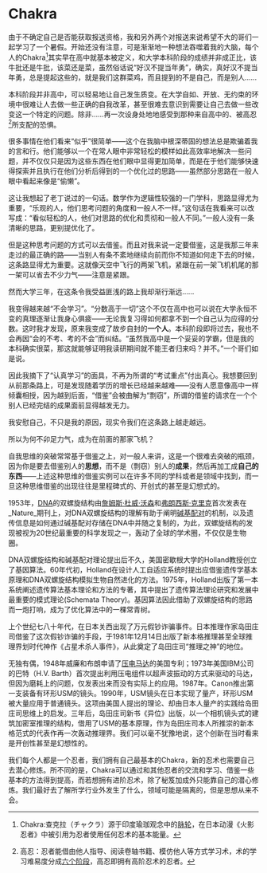 # Chakra


由于不确定自己是否能获取报送资格，我和另外两个对报送来说希望不大的哥们一起学习了一个暑假。开始还没有注意，可是渐渐地一种想法吞噬着我的大脑，每个人的Chakra[^1]其实早在高中就基本被定义，和大学本科阶段的成绩并非成正比，该牛批还是牛批，该菜还是菜，虽然俗话说“好汉不提当年勇”，确实，真好汉不提当年勇，总是提起这些的，就是我们这群菜鸡，而且提到的不是自己，而是别人……

本科阶段并非高中，可以轻易地让自己发生质变。在大学自如、开放、无约束的环境中很难让人去做一些正确的自我改革，甚至很难去意识到需要让自己去做一些改变这一个特定的问题。除非……再一次设身处地地感受到那种来自高中的、被高忍[^2]所支配的恐惧。

[^1]:Chakra:查克拉（チャクラ）源于印度瑜珈观念中的[脉轮](https://zh.wikipedia.org/wiki/脈輪)，在日本动漫《火影忍者》中被引用为忍者使用任何忍术的基本能量。
[^2]:高忍：忍者能借由他人指导、阅读卷轴书籍、模仿他人等方式学习术，术的学习难易度分成[六个阶段]([https://zh.wikipedia.org/wiki/%E7%81%AB%E5%BD%B1%E5%BF%8D%E8%80%85%E8%A1%93%E5%88%97%E8%A1%A8#%E8%A1%93%E7%9A%84%E5%AD%B8%E7%BF%92](https://zh.wikipedia.org/wiki/火影忍者術列表#術的學習))，高忍即拥有高阶忍术的忍者。

<!--more-->

很多事情在他们看来“似乎”很简单——这个在我脑中根深蒂固的想法总是欺骗着我的言和行。他们能够以一个在常人眼中非常轻松的模样如此高效率地解决一些问题，并不仅仅只是因为这些东西在他们眼中显得更加简单，而是在于他们能够快速得探索并且执行在他们分析后得到的一个优化过的思路——虽然部分思路在一般人眼中看起来像是“偷懒”。

这让我想起了老丁说过的一句话。数学作为逻辑性较强的一门学科，思路显得尤为重要，“乐观的人，他们思考问题的角度和一般人不一样。”这句话在我看来可以改写成：“看似轻松的人，他们对思路的优化和贯彻和一般人不同。”一般人没有一条清晰的思路，更别提优化了。

但是这种思考问题的方式可以去借鉴。而且对我来说一定要借鉴，这是我那三年来走过的最正确的路——当别人有条不紊地继续向前而你不知道如何走下去的时候，这条路显得尤为重要。这就像天空中飞行的两架飞机，紧跟在前一架飞机机尾的那一架可以省去不少力气——注意是紧跟。

然而大学三年，在这条令我受益匪浅的路上我却渐行渐远……

我变得越来越“不会学习”。“分数高于一切”这个不仅在高中也可以说在大学永恒不变的真理逐渐让我身心俱疲——无论我复习得如何都拿不到一个自己认为应得的分数。这时我才发现，原来我变成了故步自封的**一个人**。本科阶段即将过去，我也不会再因“会的不考、考的不会”而纠结。“虽然我高中是一个妥妥的学霸，但是我的本科确实很菜，那这就能够证明我读研期间就不能王者归来吗？并不。”一个哥们如是说。

因此我摘下了“认真学习”的面具，不再为所谓的“考试重点”付出真心。我想要回到从前那条路上，可是发现随着学历的增长已经越来越难——没有人愿意像高中一样倾囊相授，因为越到后面，“借鉴”会被曲解为“剽窃”，所谓的借鉴的请求在一个个别人已经完结的成果面前显得越发无力。

我安慰自己，不只是我的原因，现实令我们在这条路上越走越远。

所以为何不卯足力气，成为在前面的那家飞机？

自我思维的突破常常基于借鉴之上，对一般人来讲，这是一个很难去突破的瓶颈，因为你是要去借鉴别人的**思想**，而不是（剽窃）别人的**成果**，然后再加工成**自己的东西**——上述这种思维的借鉴实例可以在许多不同的学科或者是领域中找到，而一旦这种思维借鉴的出现往往是里程碑式的、开创式的甚至是幻想式的。

1953年，[DNA](https://zh.wikipedia.org/wiki/DNA)的双螺旋结构由[詹姆斯·杜威·沃森](https://zh.wikipedia.org/wiki/詹姆斯·杜威·沃森)和[弗朗西斯·克里克](https://zh.wikipedia.org/wiki/弗朗西斯·克里克)首次发表在_Nature_期刊上，对DNA双螺旋结构的理解有助于阐明[碱基配对](https://zh.wikipedia.org/wiki/碱基对)的机制，以及遗传信息是如何通过碱基配对存储在DNA中并随之复制的，为此，双螺旋结构的发现被视为20世纪最重要的科学发现之一，轰动了全球的学术圈，不仅仅是生物圈。

DNA双螺旋结构和碱基配对理论提出后不久，美国密歇根大学的Holland教授创立了基因算法。60年代初，Holland在设计人工自适应系统时提出应借鉴遗传学基本原理和DNA双螺旋结构模拟生物自然进化的方法。1975年，Holland出版了第一本系统阐述遗传算法基本理论和方法的专著，其中提出了遗传算法理论研究和发展中最重要的模式理论(Schemata Theory)。基因算法因此借助了双螺旋结构的思路而一炮打响，成为了优化算法中的一棵常青树。

上个世纪七八十年代，在日本关西出现了万元假钞诈骗事件。日本推理作家岛田庄司借鉴了这次假钞诈骗的手段，于1981年12月14日出版了新本格推理甚至全球推理界划时代神作《占星术杀人事件》，从此奠定了岛田庄司“推理之神”的地位。

无独有偶，1948年威廉和布朗申请了[压电马达](https://baike.baidu.com/item/%E5%8E%8B%E7%94%B5%E9%A9%AC%E8%BE%BE/8939327](https://baike.baidu.com/item/压电马达/8939327))的美国专利；1973年美国IBM公司的巴特（H.V. Barth）首次提出利用压电组件以超声波振动的方式来驱动的马达，但因为磨耗上的问题，仅发表出来而没有实际上的应用。1987年。Canon推出第一支装备有环形USM的镜头。1990年，USM镜头在日本实现了量产，环形USM被大量应用于普通镜头。这项由美国人提出的理论、却由日本人量产的实践给岛田庄司思维上的启发。三年后，岛田庄司新书《异位》出版，以一个相机镜头式的建筑加密室推理的结构，借用了USM的基本原理，作为岛田庄司本人所推崇的新本格范式的代表作再一次轰动推理界。我们可以毫不犹豫地说，这个创新在当时看来是开创性甚至是幻想性的。

我们每个人都是一个忍者，我们拥有自己最基本的Chakra，新的忍术也需要自己去潜心修炼。所不同的是，Chakra可以通过和其他忍者的交流和学习、借鉴一些基本的方法得到提高，而若想拥有进阶忍术，除了秘笈加成外只能靠自己的潜心修炼。我们最好去了解所学行业外发生了什么，领域可能是隔离的，但是思想从来不会。